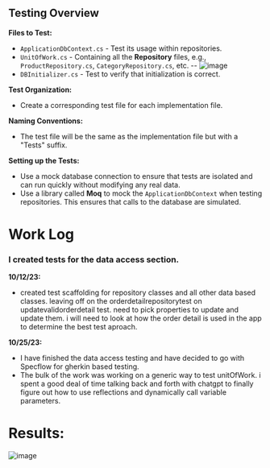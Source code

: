 ## Testing Overview







**Files to Test:**

-   `ApplicationDbContext.cs` - Test its usage within repositories.
-   `UnitOfWork.cs` - Containing all the **Repository** files, e.g., `ProductRepository.cs`, `CategoryRepository.cs`, etc.
-- ![image](https://github.com/nicholascallee/DotNetTutorial/assets/141438641/2a7ce0c7-d1ac-4d39-ada7-21c696860d37)
-   `DBInitializer.cs` - Test to verify that initialization is correct.

**Test Organization:**

-   Create a corresponding test file for each implementation file.

**Naming Conventions:**

-   The test file will be the same as the implementation file but with a "Tests" suffix.

**Setting up the Tests:**

-   Use a mock database connection to ensure that tests are isolated and can run quickly without modifying any real data.
-   Use a library called **Moq** to mock the `ApplicationDbContext` when testing repositories. This ensures that calls to the database are simulated.


# Work Log
### I created tests for the data access section.

**10/12/23:**
-   created test scaffolding for repository classes and all other data based classes. leaving off on the orderdetailrepositorytest on updatevalidorderdetail test. need to pick properties to update and update them.  i will need to look at how the order detail is used in the app to determine the best test aproach.
  
**10/25/23:**

-   I have finished the data access testing and have decided to go with Specflow for gherkin based testing.
-   The bulk of the work was working on a generic way to test unitOfWork. i spent a good deal of time talking back and forth with chatgpt to finally figure out how to use reflections and dynamically call variable parameters.





# Results:

![image](https://github.com/nicholascallee/DotNetTutorial/assets/141438641/92498c87-925c-42a9-ac52-8b7b02a4fd4d)
